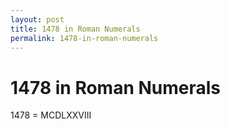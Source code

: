```yaml
---
layout: post
title: 1478 in Roman Numerals
permalink: 1478-in-roman-numerals
---
```


# 1478 in Roman Numerals

1478 = MCDLXXVIII
